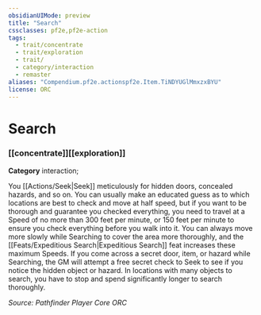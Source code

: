 ```yaml
---
obsidianUIMode: preview
title: "Search"
cssclasses: pf2e,pf2e-action
tags:
  - trait/concentrate
  - trait/exploration
  - trait/
  - category/interaction
  - remaster
aliases: "Compendium.pf2e.actionspf2e.Item.TiNDYUGlMmxzxBYU"
license: ORC
---
```

# Search

### [[concentrate]][[exploration]]

**Category** interaction; 




You [[Actions/Seek|Seek]] meticulously for hidden doors, concealed hazards, and so on. You can usually make an educated guess as to which locations are best to check and move at half speed, but if you want to be thorough and guarantee you checked everything, you need to travel at a Speed of no more than 300 feet per minute, or 150 feet per minute to ensure you check everything before you walk into it. You can always move more slowly while Searching to cover the area more thoroughly, and the [[Feats/Expeditious Search|Expeditious Search]] feat increases these maximum Speeds. If you come across a secret door, item, or hazard while Searching, the GM will attempt a free secret check to Seek to see if you notice the hidden object or hazard. In locations with many objects to search, you have to stop and spend significantly longer to search thoroughly.

*Source: Pathfinder Player Core*
*ORC*